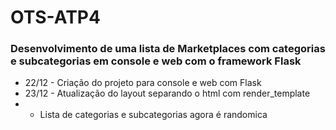 # OTS-ATP4
<h3>Desenvolvimento de uma lista de Marketplaces com categorias e subcategorias em console e web com o framework Flask</h3>

- 22/12 - Criação do projeto para console e web com Flask
- 23/12 - Atualização do layout separando o html com render_template
- - Lista de categorias e subcategorias agora é randomica
